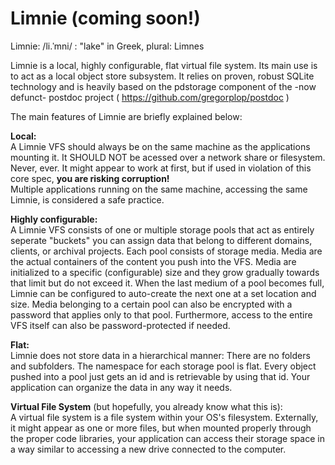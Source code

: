 # Limnie (coming soon!)

Limnie: /li.ˈmni/ : "lake" in Greek, plural: Limnes
		
Limnie is a local, highly configurable, flat virtual file system.
Its main use is to act as a local object store subsystem.
It relies on proven, robust SQLite technology and is heavily based on the pdstorage component of the -now defunct- postdoc project ( https://github.com/gregorplop/postdoc )
		
The main features of Limnie are briefly explained below:

**Local:**\
A Limnie VFS should always be on the same machine as the applications mounting it.
It SHOULD NOT be acessed over a network share or filesystem. Never, ever. It might appear to work at first, but if used in violation of this core spec, **you are risking corruption!**\
Multiple applications running on the same machine, accessing the same Limnie, is considered a safe practice.

**Highly configurable:**\
A Limnie VFS consists of one or multiple storage pools that act as entirely seperate "buckets" you can assign data that belong to different domains, clients, or archival projects.
Each pool consists of storage media. Media are the actual containers of the content you push into the VFS.
Media are initialized to a specific (configurable) size and they grow gradually towards that limit but do not exceed it.
When the last medium of a pool becomes full, Limnie can be configured to auto-create the next one at a set location and size.
Media belonging to a certain pool can also be encrypted with a password that applies only to that pool.
Furthermore, access to the entire VFS itself can also be password-protected if needed.

**Flat:**\
Limnie does not store data in a hierarchical manner: There are no folders and subfolders. The namespace for each storage pool is flat.
Every object pushed into a pool just gets an id and is retrievable by using that id. Your application can organize the data in any way it needs.

**Virtual File System** (but hopefully, you already know what this is):\
A virtual file system is a file system within your OS's filesystem. 
Externally, it might appear as one or more files, but when mounted properly through the proper code libraries, your application can access their storage space in a way similar to accessing a new drive connected to the computer.

